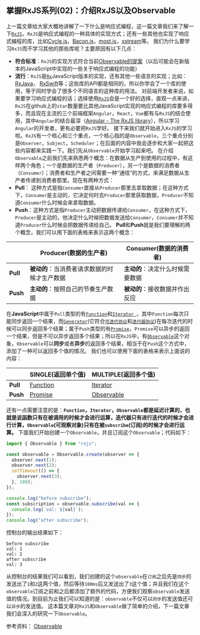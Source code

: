 ## 掌握RxJS系列(02)：介绍RxJS以及Observable

上一篇文章给大家大概地讲解了一下什么是响应式编程，这一篇文章我们来了解一下[`RxJS`](https://github.com/ReactiveX/rxjs)，`RxJS`是响应式编程的一种具体的实现方式；还有一些其他也实现了响应式编程的库，比如[Cycle.js](https://github.com/cyclejs/cyclejs)，[Bacon.js](https://github.com/baconjs/bacon.js)，[most.js](https://github.com/cujojs/most)，[xstream](https://github.com/staltz/xstream)等。
我们为什么要学习`RxJS`而不学习其他的那些库呢？主要原因有以下几点：
- **符合标准**：`RxJS`的实现方式符合当前[Observable的提案](https://tc39.github.io/proposal-observable/)（以后可能会在新版本的JavaScript中实现的一些关于响应式编程的功能）
- **流行**：`RxJS`是[`Rx`](http://reactivex.io/)JavaScript版本的实现，还有其他一些语言的实现；比如：[RxJava](https://github.com/ReactiveX/RxJava)， [RxSwift](https://github.com/ReactiveX/RxSwift)等；这些库的API都是相同的，所以你学会了一个库的使用，等于同时学会了很多个不同语言的这种库的用法。
对前端开发者来说，如果要学习响应式编程的话；选择使用[`RxJS`](https://github.com/ReactiveX/rxjs)会是一个好的选择，直观一点来讲，`RxJS`在github上的`star`数量要比其他JavaScript实现的响应式编程的库要多得多，而且现在主流的三个前端框架`Angular`，`React`，`Vue`都有与`RxJS`的结合使用，其中`Angular`的结合最深（[Angular - The RxJS library](https://angular.io/guide/rx-library)），所以学习`Angular`的开发者，更有必要把`RxJS`学好。
接下来我们就开始进入`RxJS`的学习啦。`RxJS`有一个核心和三个重点，一个核心指的是`Observable`，三个重点分别是`Observer`，`Subject`，`Scheduler`；在后面的内容中我会逐步和大家一起把这些内容都来实践一下。我们先从`Observable`开始学习起来吧。
在介绍`Observable`之前我们先来熟悉两个概念：在数据从生产到使用的过程中，有这样两个角色；一个是数据的生产者（`Producer`），另一个是数据的消费者（`Consumer`）；消费者和生产者之间需要一种“通信”的方式，来满足数据从生产者传递到消费者那里。现在有两种方式：
- **Pull**： 这种方式是指`Consumer`直接从`Producer`那里去拿取数据；在这种方式下，`Consumer`是主动的，它决定何时去`Producer`那里获取数据，`Producer`不知道`Consumer`什么时候会来拿取数据。
- **Push**：这种方式是指`Producer`主动把数据传递给`Consumer`，在这种方式下，`Producer`是主动的，他决定什么时候把数据发送给`Consumer`，`Consumer`并不知道`Producer`什么时候会把数据传递给自己。
**Pull**和**Push**就是我们要理解的两个概念，我们可以用下面的表格来表示这两个概念：

|       |  Producer(数据的生产者)  | Consumer(数据的消费者) |
| ----------- | ----------- | ------ |
| **Pull**      | **被动的**：当消费者请求数据的时候才生产数据      | **主动的**：决定什么时候需要数据 |
| **Push**   | **主动的**：按照自己的节奏生产数据       | **被动的**：接收数据并作出反应 |
在**JavaScript**中属于`Pull`类型的有[`Function`](https://developer.mozilla.org/en-US/docs/Glossary/Function)和[`Iterator `](https://developer.mozilla.org/en-US/docs/Web/JavaScript/Reference/Iteration_protocols)，其中`Function`每次只能同步返回一个结果，而[`Generator`](https://developer.mozilla.org/zh-CN/docs/Web/JavaScript/Reference/Global_Objects/Generator)(它符合[`可迭代协议`](https://developer.mozilla.org/zh-CN/docs/Web/JavaScript/Reference/Iteration_protocols#iterable)和[`迭代器协议`](https://developer.mozilla.org/zh-CN/docs/Web/JavaScript/Reference/Iteration_protocols#iterator))在每次迭代的时候可以同步返回多个结果；属于`Push`类型的有[`Promise`](https://developer.mozilla.org/en-US/docs/Mozilla/JavaScript_code_modules/Promise.jsm/Promise)，`Promise`可以异步的返回一个结果，但是不可以异步返回多个结果；所以在`RxJS`中，有[`Observable`](https://rxjs-dev.firebaseapp.com/guide/observable)这个对象，`Observable`可以**同步**或者**异步**的返回多个结果，相当于在`Push`这个方式中，添加了一种可以返回多个值的情况。
我们也可以使用下面的表格来表示上面说的内容：

|       |  SINGLE(返回单个值) | MULTIPLE(返回多个值) |
| --- | ---- | --- |
| **Pull**  |   [Function](https://developer.mozilla.org/en-US/docs/Glossary/Function) | [Iterator](https://developer.mozilla.org/en-US/docs/Web/JavaScript/Reference/Iteration_protocols) |
| **Push** | [Promise](https://developer.mozilla.org/en-US/docs/Mozilla/JavaScript_code_modules/Promise.jsm/Promise)  | [Observable](https://rxjs-dev.firebaseapp.com/class/es6/Observable.js~Observable.html) |
还有一点需要注意的是：**`Function`，`Iterator`，`Observable`都是延迟计算的，也就是说函数只有在被调用的时候才会进行运算，迭代器只有进行迭代的时候才会进行计算，`Observable`(可观察对象)只有在被`subscribe`(订阅)的时候才会进行运算。**
下面我们开始创建一个`Observable`，并且订阅这个`Observable`；代码如下：
```javascript
import { Observable } from "rxjs";

const observable = Observable.create(observer => {
  observer.next(1);
  observer.next(2);
  setTimeout(() => {
    observer.next(3);
  }, 100);
});

console.log("before subscribe");
const subscription = observable.subscribe(val => {
  console.log(`val: ${val}`);
});
console.log("after subscribe");
```
控制台的输出结果如下：

```console
before subscribe
val: 1
val: 2
after subscribe
val: 3
```
从控制台的结果我们可以看到，我们创建的这个`observable`在`订阅`之后先是`同步`的发送出了`1`和`2`这两个值，然后等待`100ms`后又发送出了`3`这个值；并且我们在这个`observable`订阅之前和之后都添加了额外的代码，方便我们观察`observable`发送值的情况。到目前为止我们可以知道的是：`observable`不仅可以`同步`的发送值还可以`异步`的发送值。
这本篇文章对`RxJS`和`Observable`做了简单的介绍，下一篇文章我们会深入的研究一下`Observable`。

参考资料：
[Observable](https://rxjs-dev.firebaseapp.com/guide/observable)

